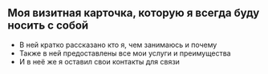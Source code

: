 ## Моя визитная карточка, которую я всегда буду носить с собой

- В ней кратко рассказано кто я, чем занимаюсь и почему
- Также в ней предоставлены все мои услуги и преимущества
- И в неё же я оставил свои контакты для связи
